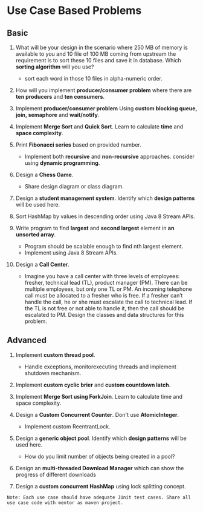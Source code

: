 # Use Case Based Problems

## Basic

1. What will be your design in the scenario where 250 MB of memory is available to you and 10 file of 100 MB coming from upstream the requirement is to sort these 10 files and save it in database. Which **sorting algorithm** will you use?
    * sort each word in those 10 files in alpha-numeric order.
    
2. How will you implement **producer/consumer problem** where there are **ten producers** and **ten consumers**.

3. Implement **producer/consumer problem** Using **custom blocking queue, join, semaphore** and **wait/notify**.

4. Implement **Merge Sort** and **Quick Sort**. Learn to calculate **time** and **space complexity**.

5. Print **Fibonacci series** based on provided number.
    * Implement both **recursive** and **non-recursive** approaches. consider using **dynamic programming**.
    
6. Design a **Chess Game**.
    * Share design diagram or class diagram.
    
7. Design a **student management system**. Identify which **design patterns** will be used here.

8. Sort HashMap by values in descending order using Java 8 Stream APIs.

9. Write program to find **largest** and **second largest** element in **an unsorted array**.
    * Program should be scalable enough to find nth largest element.
    * Implement using Java 8 Stream APIs.

10. Design a **Call Center**.
    * Imagine you have a call center with three levels of employees: fresher, technical lead (TL), product manager (PM). There can be multiple employees, but only one TL or PM. An incoming telephone call must be allocated to a fresher who is free. If a fresher can’t handle the call, he or she must escalate the call to technical lead. If the TL is not free or not able to handle it, then the call should be escalated to PM. Design the classes and data structures for this problem.
 
## Advanced

1. Implement **custom thread pool**.
    * Handle exceptions, monitorexecuting threads and implement shutdown mechanism.

2. Implement **custom cyclic brier** and **custom countdown latch**.

3. Implement **Merge Sort using ForkJoin**. Learn to calculate time and space complexity.

4. Design a **Custom Concurrent Counter**. Don't use **AtomicInteger**.
    * Implement custom ReentrantLock.
   
5. Design a **generic object pool**. Identify which **design patterns** will be used here.
    * How do you limit number of objects being created in a pool?

6. Design an **multi-threaded Download Manager** which can show the progress of different downloads

7. Design a **custom concurrent HashMap** using lock splitting concept.

```
Note: Each use case should have adequate JUnit test cases. Share all use case code with mentor as maven project.
```
